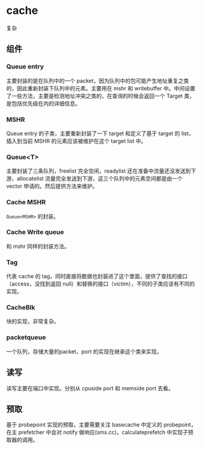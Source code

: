 # cache

复杂

## 组件

### Queue entry

主要封装的是在队列中的一个 packet，因为队列中的包可能产生地址重复之类的，因此重新封装下队列中的元素。主要用在 mshr 和 writebuffer 中。中间设置了一些方法，主要是检测地址冲突之类的，在查询的时候会返回一个 Target 类，是包括优先级在内的详细信息。

### MSHR

Queue entry 的子类，主要重新封装了一下 target 和定义了基于 target 的 list，插入到当前 MSHR 的元素应该被维护在这个 target list 中。

### Queue\<T\>

主要封装了三条队列，freelist 完全空闲，readylist 还在准备中流量还没发送到下游，allocatelist 流量完全发送到下游，这三个队列中的元素空间都是由一个 vector 申请的。然后提供方法来维护。

### Cache MSHR

`Queue<MSHR>` 的封装。

### Cache Write queue

和 mshr 同样的封装方法。

### Tag

代表 cache 的 tag，同时直接将数据也封装进了这个里面，提供了查找的接口（access，没找到返回 null）和替换的接口（victim），不同的子类应该有不同的实现。

### CacheBlk

块的实现，非常复杂。

### packetqueue

一个队列，存储大量的packet，port 的实现在继承这个类来实现。

## 读写

读写主要在端口中实现。分别从 cpuside port 和 memside port 去看。

## 预取

基于 probepoint 实现的预取，主要需要关注 basecache 中定义的 probepoint，在主 prefetcher 中会对 notify 做响应(sms.cc)，calculateprefetch 中实现子预取器的调用。
